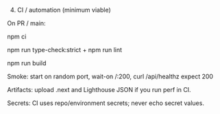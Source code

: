 4) CI / automation (minimum viable)

On PR / main:

npm ci

npm run type-check:strict + npm run lint

npm run build

Smoke: start on random port, wait-on /:200, curl /api/healthz expect 200

Artifacts: upload .next and Lighthouse JSON if you run perf in CI.

Secrets: CI uses repo/environment secrets; never echo secret values.